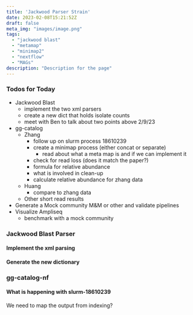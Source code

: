 ```yaml
---
title: 'Jackwood Parser Strain'
date: 2023-02-08T15:21:52Z
draft: false
meta_img: "images/image.png"
tags:
  - "jackwood blast"
  - "metamap"
  - "minimap2"
  - "nextflow"
  - "MAGs"
description: "Description for the page"
---
```


### Todos for Today

- Jackwood Blast
  - implement the two xml parsers
  - create a new dict that holds isolate counts
  - meet with Ben to talk about two points above 2/9/23
- gg-catalog
  - Zhang
    - follow up on slurm process 18610239
    - create a minimap process (either concat or separate)
      - read about what a meta map is and if we can implement it
    - check for read loss (does it match the paper?)
    - formula for relative abundance
    - what is involved in clean-up
    - calculate relative abundance for zhang data
  - Huang
    - compare to zhang data
  - Other short read results
- Generate a Mock community M&M or other and validate pipelines
- Visualize Ampliseq
  - benchmark with a mock community
  
  
### Jackwood Blast Parser

#### Implement the xml parsing

#### Generate the new dictionary


### gg-catalog-nf

#### What is happening with slurm-18610239

We need to map the output from indexing?